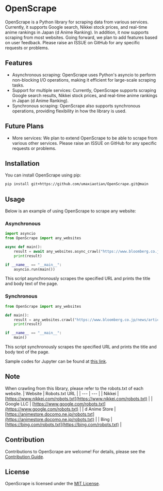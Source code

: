 # OpenScrape

OpenScrape is a Python library for scraping data from various services. Currently, it supports Google search, Nikkei stock prices, and real-time anime rankings in Japan (d Anime Ranking). In addition, it now supports scraping from most websites. Going forward, we plan to add features based on user feedback. Please raise an ISSUE on GitHub for any specific requests or problems.

## Features

- Asynchronous scraping: OpenScrape uses Python's asyncio to perform non-blocking I/O operations, making it efficient for large-scale scraping tasks.
- Support for multiple services: Currently, OpenScrape supports scraping Google search results, Nikkei stock prices, and real-time anime rankings in Japan (d Anime Ranking).
- Synchronous scraping: OpenScrape also supports synchronous operations, providing flexibility in how the library is used.

## Future Plans

- More services: We plan to extend OpenScrape to be able to scrape from various other services. Please raise an ISSUE on GitHub for any specific requests or problems.

## Installation

You can install OpenScrape using pip:

```bash
pip install git+https://github.com/umaxiaotian/OpenScrape.git@main
```

## Usage

Below is an example of using OpenScrape to scrape any website:

### Asynchronous

```python
import asyncio
from OpenScrape import any_websites

async def main():
    result = await any_websites.async_crawl("https://www.bloomberg.co.jp/news/articles/2024-01-05/S6PKIWT0AFB400")
    print(result)

if __name__ == "__main__":
    asyncio.run(main())
```

This script asynchronously scrapes the specified URL and prints the title and body text of the page.

### Synchronous

```python
from OpenScrape import any_websites

def main():
    result = any_websites.crawl("https://www.bloomberg.co.jp/news/articles/2024-01-05/S6PKIWT0AFB400")
    print(result)

if __name__ == "__main__":
    main()
```

This script synchronously scrapes the specified URL and prints the title and body text of the page.

Sample codes for Jupyter can be found at [this link](https://github.com/umaxiaotian/OpenScrape/tree/main/example).

## Note
When crawling from this library, please refer to the robots.txt of each website.
| Website | Robots.txt URL |
| --- | --- |
| Nikkei | [https://www.nikkei.com/robots.txt](https://www.nikkei.com/robots.txt) |
| Google LLC | [https://www.google.com/robots.txt](https://www.google.com/robots.txt) |
| d Anime Store | [https://animestore.docomo.ne.jp/robots.txt](https://animestore.docomo.ne.jp/robots.txt) |
| Bing | [https://bing.com/robots.txt](https://bing.com/robots.txt) |

## Contribution

Contributions to OpenScrape are welcome! For details, please see the [Contribution Guide](CONTRIBUTING.md).

## License

OpenScrape is licensed under the [MIT License](LICENSE).